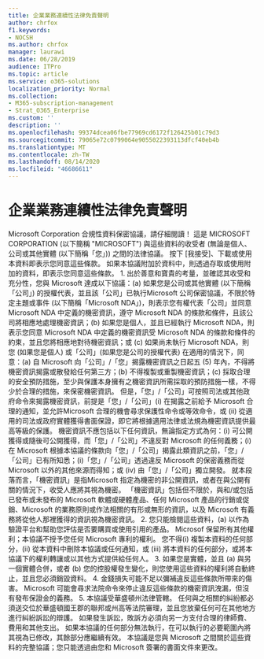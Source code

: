 ```yaml
---
title: 企業業務連續性法律免責聲明
author: chrfox
f1.keywords:
- NOCSH
ms.author: chrfox
manager: laurawi
ms.date: 06/28/2019
audience: ITPro
ms.topic: article
ms.service: o365-solutions
localization_priority: Normal
ms.collection:
- M365-subscription-management
- Strat_O365_Enterprise
ms.custom: ''
description: ''
ms.openlocfilehash: 99374dcea06fbe77969cd6172f126425b01c79d3
ms.sourcegitcommit: 79065e72c0799064e9055022393113dfcf40eb4b
ms.translationtype: MT
ms.contentlocale: zh-TW
ms.lasthandoff: 08/14/2020
ms.locfileid: "46686611"
---
```

# <a name="enterprise-business-continuity-management-legal-disclaimer"></a>企業業務連續性法律免責聲明

Microsoft Corporation 合規性資料保密協議，請仔細閱讀！ 這是 MICROSOFT CORPORATION (以下簡稱 "MICROSOFT") 與這些資料的收受者 (無論是個人、公司或其他實體 (以下簡稱「您」)) 之間的法律協議。 按下 [我接受]、下載或使用本資料即表示您同意這些條款。 如果本協議附加於資料中，則透過存取或使用附加的資料，即表示您同意這些條款。 1. 出於善意和寶貴的考量，並確認其收受和充分性，您與 Microsoft 達成以下協議：(a) 如果您是公司或其他實體 (以下簡稱「公司」) 的授權代表，並且該「公司」已執行Microsoft 公司保密協議，不限於特定主題或事件 (以下簡稱「Microsoft NDA」)，則表示您有權代表「公司」並同意 Microsoft NDA 中定義的機密資訊，遵守 Microsoft NDA 的條款和條件，且該公司將相應地處理機密資訊；(b) 如果您是個人，並且已經執行 Microsoft NDA，則表示您同意 Microsoft NDA 中定義的機密資訊受 Microsoft NDA 的條款和條件的約束，並且您將相應地對待機密資訊；或 (c) 如果尚未執行 Microsoft NDA，則您 (如果您是個人) 或「公司」(如果您是公司的授權代表) 在適用的情況下，同意：(a) 自 Microsoft 向「公司」/「您」揭露機密資訊之日起五 (5) 年內，不得將機密資訊揭露或散發給任何第三方；(b) 不得複製或重製機密資訊；(c) 採取合理的安全預防措施，至少與保護本身擁有之機密資訊所需採取的預防措施一樣，不得少於合理的措施，來保密機密資訊。 但是，「您」/「公司」可按照司法或其他政府命令來揭露機密資訊，前提是「您」/「公司」(i) 在揭露之前給予 Microsoft 合理的通知，並允許Microsoft 合理的機會尋求保護性命令或等效命令，或 (ii) 從適用的司法或政府實體獲得書面保證，即它將根據適用法律或法規為機密資訊提供最高等級的保護。 機密資訊不應包括以下任何資訊，無論指定方式為何：(i) 可公開獲得或隨後可公開獲得，而「您」/「公司」不違反對 Microsoft 的任何義務；(i) 在 Microsoft 根據本協議的條款向「您」/「公司」揭露此類資訊之前，「您」/「公司」已有所知悉；(i)「您」/「公司」透過違反 Microsoft 的保密義務而從 Microsoft 以外的其他來源而得知；或 (iv) 由「您」/「公司」獨立開發。 就本段落而言，「機密資訊」是指Microsoft 指定為機密的非公開資訊，或者在與公開有關的情況下，收受人應將其視為機密。 「機密資訊」包括但不限於，與和/或包括已發布或未發布的 Microsoft 軟體或硬體產品、任何 Microsoft 產品的行銷或促銷、Microsoft 的業務原則或作法相關的有形或無形的資訊，以及 Microsoft 有義務將從他人那裡獲得的資訊視為機密資訊。 2. 您只能檢閱這些資料，(a) 以作為驗證平台和幫助您評估是否要購買或使用引用的產品。 Microsof 保留所有其他權利；本協議不授予您任何 Microsoft 專利的權利。 您不得(i) 複製本資料的任何部分，(ii) 從本資料中刪除本協議或任何通知，或 (iii) 將本資料的任何部分，或將本協議下的權利轉讓或以其他方式提供給任何人。 3. 如果您是實體，並且 (a) 與另一個實體合併，或者 (b) 您的控股權發生變化，則您使用這些資料的權利將自動終止，並且您必須銷毀資料。 4.  金錢損失可能不足以彌補違反這些條款所帶來的傷害。  Microsoft 可能會尋求法院命令來停止違反這些條款的機密資訊洩漏，但沒有發布保證金的義務。  5. 本協議受華盛頓州法律管轄。 任何與之相關的糾紛都必須送交位於華盛頓國王郡的聯邦或州高等法院審理，並且您放棄任何可在其他地方進行糾紛訴訟的辯護。 如果發生訴訟，敗訴方必須向另一方支付合理的律師費、費用和其他支出。 如果本協議的任何部分無法執行，在可以執行的必要範圍內將其視為已修改，其餘部分應繼續有效。 本協議是您與 Microsoft 之間關於這些資料的完整協議；您只能透過由您和 Microsoft 簽署的書面文件來更改。
